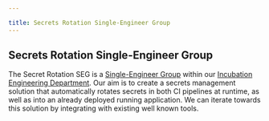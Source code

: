 ```yaml
---

title: Secrets Rotation Single-Engineer Group
---
```








## Secrets Rotation Single-Engineer Group

The Secret Rotation SEG is a [Single-Engineer Group](/handbook/company/structure/#single-engineer-groups) within our [Incubation Engineering Department](/handbook/engineering/development/incubation/). Our aim is to create a secrets management solution that automatically rotates secrets in both CI pipelines at runtime, as well as into an already deployed running application. We can iterate towards this solution by integrating with existing well known tools.


